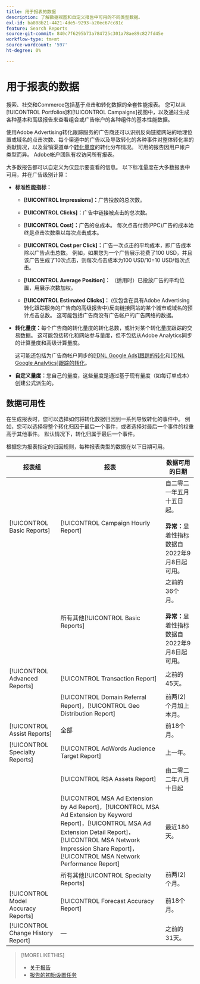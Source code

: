 ```yaml
---
title: 用于报表的数据
description: 了解数据视图和自定义报告中可用的不同类型数据。
exl-id: ba808b21-4421-4de5-9293-a20ec67cc81c
feature: Search Reports
source-git-commit: 840c7f6295b73a784725c301a78ae89c827fd45e
workflow-type: tm+mt
source-wordcount: '597'
ht-degree: 0%

---
```


# 用于报表的数据

搜索、社交和Commerce包括基于点击和转化数据的全套性能报表。 您可以从[!UICONTROL Portfolios]和[!UICONTROL Campaigns]视图中，以及通过生成各种基本和高级报告来查看组合或广告帐户的各种组件的基本性能数据。

使用Adobe Advertising转化跟踪服务的广告商还可以识别反向链接网站的地理位置或域名的点击次数、每个渠道中的广告以及导致转化的各种事件对整体转化率的贡献情况，以及营销渠道单个[转化量度](/help/search-social-commerce/admin/conversion-metrics/conversion-metric-about.md)的转化分布情况。 可用的报告因用户帐户类型而异。 Adobe帐户团队有权访问所有报表。

大多数报告都可以自定义为仅显示要查看的信息。 以下标准量度在大多数报表中可用，并在广告级别计算：

* **标准性能指标：**

   * **[!UICONTROL Impressions]：**&#x200B;广告投放的总次数。

   * **[!UICONTROL Clicks]：**&#x200B;广告中链接被点击的总次数。

   * **[!UICONTROL Cost]：**&#x200B;广告的总成本。 每次点击付费(PPC)广告的成本始终是点击次数乘以每次点击成本。

   * **[!UICONTROL Cost per Click]：**&#x200B;广告一次点击的平均成本，即广告成本除以广告点击总数。 例如，如果您为一个广告展示花费了100 USD，并且该广告生成了10次点击，则每次点击成本为100 USD/10=10 USD/每次点击。

   * **[!UICONTROL Average Position]：** （适用时）已投放广告的平均位置，用展示次数加权。

   * **[!UICONTROL Estimated Clicks]：** (仅包含在具有Adobe Advertising转化跟踪服务的广告商的高级报告中)反向链接网站的某个城市或域名的预计点击总数。 这可能包括广告商没有广告帐户的广告网络的数据。

* **转化量度：**&#x200B;每个广告商的转化量度的转化总数，或针对某个转化量度跟踪的交易数据。 这可能包括转化和网站参与量度，但不包括从Adobe Analytics同步的计算量度和高级计算量度。

  这可能还包括为广告商帐户同步的[[!DNL Google Ads]跟踪的转化](/help/search-social-commerce/campaign-management/introduction/google-conversion-data.md)和[[!DNL Google Analytics]跟踪的转化](/help/search-social-commerce/admin/data-sources/data-source-about.md)。

* **自定义量度：**&#x200B;您自己的量度，这些量度是通过基于现有量度（如每订单成本）创建公式派生的。

## 数据可用性

在生成报表时，您可以选择如何将转化数据归因到一系列导致转化的事件中。 例如，您可以选择将整个转化归因于最后一个事件，或者选择对最后一个事件的权重高于其他事件。 默认情况下，转化归属于最后一个事件。

根据您为报表指定的归因规则，每种报表类型的数据在以下日期可用。

| 报表组 | 报表 | 数据可用的日期 |
|---|---|---|
| [!UICONTROL Basic Reports] | [!UICONTROL Campaign Hourly Report] | 自二零二一年五月十五日起。<br><br><b>异常：</b>显着性指标数据自2022年9月8日起可用。 |
| | 所有其他[!UICONTROL Basic Reports] | 之前的36个月。<br><br><b>异常：</b>显着性指标数据自2022年9月8日起可用。 |
| [!UICONTROL Advanced Reports] | [!UICONTROL Transaction Report] | 之前的45天。 |
| | [!UICONTROL Domain Referral Report]，[!UICONTROL Geo Distribution Report] | 前两(2)个月加上本月。 |
| [!UICONTROL Assist Reports] | 全部 | 前18个月。 |
| [!UICONTROL Specialty Reports] | [!UICONTROL AdWords Audience Target Report] | 上一年。 |
| | [!UICONTROL RSA Assets Report] | 由二零二二年八月十日起 |
| | [!UICONTROL MSA Ad Extension by Ad Report]，[!UICONTROL MSA Ad Extension by Keyword Report]，[!UICONTROL MSA Ad Extension Detail Report]，[!UICONTROL MSA Network Impression Share Report]，[!UICONTROL MSA Network Performance Report] | 最近180天。 |
| | 所有其他[!UICONTROL Specialty Reports] | 前两(2)个月。 |
| [!UICONTROL Model Accuracy Reports] | [!UICONTROL Forecast Accuracy Report] | 前18个月。 |
| [!UICONTROL Change History Report] | — | 之前的31天。 |

>[!MORELIKETHIS]
>
>* [关于报告](report-about.md)
>* [报告的初始设置任务](initial-setup.md)
